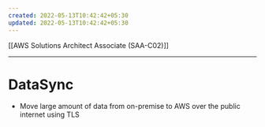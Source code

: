 ```yaml
---
created: 2022-05-13T10:42:42+05:30
updated: 2022-05-13T10:42:42+05:30
---
```

[[AWS Solutions Architect Associate (SAA-C02)]]

---
# DataSync
- Move large amount of data from on-premise to AWS over the public internet using TLS